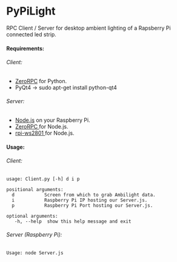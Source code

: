 # PyPiLight
RPC Client / Server for desktop ambient lighting of a Rapsberry Pi connected led strip.

#### Requirements:
###### Client:
* [ZeroRPC](http://www.zerorpc.io) for Python.
* PyQt4 -> sudo apt-get install python-qt4

###### Server:
* [Node.js](http://node-arm.herokuapp.com) on your Raspberry Pi.
* [ZeroRPC ](https://www.npmjs.com/package/zerorpc) for Node.js.
* [rpi-ws2801 ](https://www.npmjs.com/package/rpi-ws2801) for Node.js.

#### Usage:
###### Client:
```
usage: Client.py [-h] d i p

positional arguments:
  d           Screen from which to grab Ambilight data.
  i           Raspberry Pi IP hosting our Server.js.
  p           Raspberry Pi Port hosting our Server.js.

optional arguments:
   -h, --help  show this help message and exit
```

###### Server (Raspberry Pi):
```
Usage: node Server.js
```
